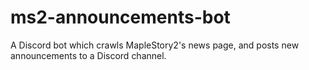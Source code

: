 # ms2-announcements-bot
A Discord bot which crawls MapleStory2's news page, and posts new announcements to a Discord channel.
